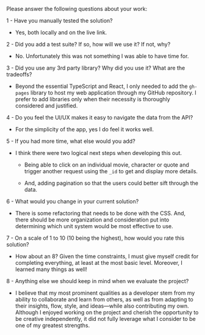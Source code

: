 Please answer the following questions about your work:

1 - Have you manually tested the solution?

- Yes, both locally and on the live link.

2 - Did you add a test suite? If so, how will we use it? If not, why?

- No. Unfortunately this was not something I was able to have time for.

3 - Did you use any 3rd party library? Why did you use it? What are the tradeoffs?

- Beyond the essential TypeScript and React, I only needed to add the `gh-pages` library to host my web application through my GitHub repository. I prefer to add libraries only when their necessity is thoroughly considered and justified.

4 - Do you feel the UI/UX makes it easy to navigate the data from the API?

- For the simplicity of the app, yes I do feel it works well.

5 - If you had more time, what else would you add?

- I think there were two logical next steps when developing this out.

  - Being able to click on an individual movie, character or quote and trigger another request using the `_id` to get and display more details. 

  - And, adding pagination so that the users could better sift through the data. 

6 - What would you change in your current solution?

- There is some refactoring that needs to be done with the CSS. And, there should be more organization and consideration put into determining which unit system would be most effective to use. 

7 - On a scale of 1 to 10 (10 being the highest), how would you rate this solution?

- How about an 8? Given the time constraints, I must give myself credit for completing everything, at least at the most basic level. Moreover, I learned many things as well!

8 - Anything else we should keep in mind when we evaluate the project?

- I believe that my most prominent qualities as a developer stem from my ability to collaborate and learn from others, as well as from adapting to their insights, flow, style, and ideas—while also contributing my own. Although I enjoyed working on the project and cherish the opportunity to be creative independently, it did not fully leverage what I consider to be one of my greatest strengths.
